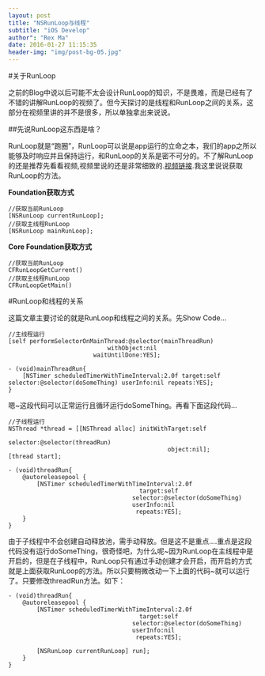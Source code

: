 ```yaml
---
layout: post
title: "NSRunLoop与线程"
subtitle: "iOS Develop"
author": "Rex Ma"
date: 2016-01-27 11:15:35
header-img: "img/post-bg-05.jpg"
---
```


#关于RunLoop

之前的Blog中说以后可能不太会设计RunLoop的知识，不是畏难，而是已经有了不错的讲解RunLoop的视频了。但今天探讨的是线程和RunLoop之间的关系，这部分在视频里讲的并不是很多，所以单独拿出来说说。

##先说RunLoop这东西是啥？

RunLoop就是“跑圈”，RunLoop可以说是app运行的立命之本，我们的app之所以能够及时响应并且保持运行，和RunLoop的关系是密不可分的。不了解RunLoop的还是推荐先看看视频,视频里说的还是非常细致的.[视频链接](http://yun.baidu.com/share/link?shareid=2268593032&uk=2885973690).我这里说说获取RunLoop的方法。
	
**Foundation获取方式**

	//获取当前RunLoop
	[NSRunLoop currentRunLoop];
	//获取主线程RunLoop
	[NSRunLoop mainRunLoop];
	
**Core Foundation获取方式**

	//获取当前RunLoop
	CFRunLoopGetCurrent()
	//获取主线程RunLoop
	CFRunLoopGetMain()
	
#RunLoop和线程的关系

这篇文章主要讨论的就是RunLoop和线程之间的关系。先Show Code...

	//主线程运行
	[self performSelectorOnMainThread:@selector(mainThreadRun) 
								withObject:nil
	 						waitUntilDone:YES];
	 						
	- (void)mainThreadRun{
    	[NSTimer scheduledTimerWithTimeInterval:2.0f target:self selector:@selector(doSomeThing) userInfo:nil repeats:YES];
	}

嗯~这段代码可以正常运行且循环运行doSomeThing。再看下面这段代码...
	
	//子线程运行
	NSThread *thread = [[NSThread alloc] initWithTarget:self
                                               selector:@selector(threadRun)
                                                 object:nil];
    [thread start];
    
    - (void)threadRun{
    	@autoreleasepool {
        	[NSTimer scheduledTimerWithTimeInterval:2.0f
                                         target:self
                                       selector:@selector(doSomeThing)
                                       userInfo:nil
                                        repeats:YES];
   		}
	}
	
由于子线程中不会创建自动释放池，需手动释放。但是这不是重点....重点是这段代码没有运行doSomeThing，很奇怪吧，为什么呢~因为RunLoop在主线程中是开启的，但是在子线程中，RunLoop只有通过手动创建才会开启，而开启的方式就是上面获取RunLoop的方法。所以只要稍微改动一下上面的代码~就可以运行了。只要修改threadRun方法。如下：
	
	- (void)threadRun{
		@autoreleasepool {
        	[NSTimer scheduledTimerWithTimeInterval:2.0f
                                         target:self
                                       selector:@selector(doSomeThing)
                                       userInfo:nil
                                        repeats:YES];
          
         	[NSRunLoop currentRunLoop] run];
   		}
	}
